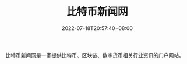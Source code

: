 ﻿---
weight: 
title: "比特币新闻网"
description: "比特币新闻网是一家提供比特币、区块链、数字货币相关行业资讯的门户网站。"
date: 2022-07-18T20:57:40+08:00
lastmod: 2022-07-18T14:57:40+08:00
draft: false
authors: ["Cindy"]
featuredImage: "bitebixinwenwang.png"
link: "https://www.bitcoin86.com/"
tags: ["元宇宙资讯","比特币新闻网"]
categories: ["navigation"]
navigation: ["元宇宙资讯"]
lightgallery: true
toc: true
pinned: false
recommend: false
recommend1: false
---
比特币新闻网是一家提供比特币、区块链、数字货币相关行业资讯的门户网站。
